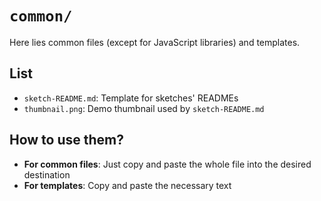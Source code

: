 # `common/`

Here lies common files (except for JavaScript libraries) and templates.

## List

- `sketch-README.md`: Template for sketches' READMEs
- `thumbnail.png`: Demo thumbnail used by `sketch-README.md`

## How to use them?

- **For common files**: Just copy and paste the whole file into the desired
  destination
- **For templates**: Copy and paste the necessary text
